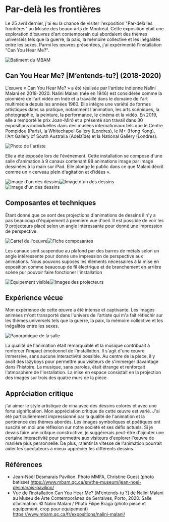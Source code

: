 # Par-delà les frontières

Le 25 avril dernier, j'ai eu la chance de visiter l'exposition "Par-delà les frontières" au Musée des beaux-arts de Montréal. Cette exposition était une exploration d'œuvres d'art contemporain qui abordaient des thèmes universels tels que la guerre, la paix, la mémoire collective et les inégalités entre les sexes. Parmi les œuvres présentées, j'ai expérimenté l'installation "Can You Hear Me?".

![Batiment du MBAM](Photos/MBAM_frontiere_batiment.jpg)

## Can You Hear Me? [M’entends-tu?] (2018-2020)
L'œuvre « Can You Hear Me? » a été réalisée par l'artiste indienne Nalini Malani en 2018-2020. Nalini Malani (née en 1946) est considérée comme la pionnière de l'art vidéo en Inde et a travaillé dans le domaine de l'art multimédia depuis les années 1960. Elle intègre une variété de formes artistiques dans sa pratique, notamment l'animation, les arts scéniques, la photographie, la peinture, la performance, le cinéma et la vidéo. En 2019, elle a remporté le prix Joan-Miró et a présenté son travail dans 30 expositions individuelles dans des musées internationaux tels que le Centre Pompidou (Paris), la Whitechapel Gallery (Londres), le M+ (Hong Kong), l'Art Gallery of South Australia (Adélaïde) et la National Gallery (Londres). 

![Photo de l'artiste](Photos/MBAM_frontiere_photo_artiste.jpg)

Elle a été exposée lors de l'événement. Cette installation se compose d'une salle d'animation à 9 canaux contenant 88 animations image par image dessinées à la main sur iPad. Elle plonge le public dans ce que Malani décrit comme un « cerveau plein d'agitation et d'idées ».

![Image d'un des dessins](Photos/MBAM_frontiere_dessin_01.jpg)![Image d'un des dessins](Photos/MBAM_frontiere_dessin_02.jpg)![Image d'un des dessins](Photos/MBAM_frontiere_dessin_03.jpg)

## Composantes et techniques

Étant donné que ce sont des projections d'animations de dessins il n'y a pas beaucoup d'équipement à première vue d'oeil. Il est possible de voir les 9 projecteurs  placé selon un angle intéressante pour donné une impression de perspective.

![Cartel de l'oeuvre](Photos/MBAM_frontiere_cartel.jpg)![Fiche composantes](Photos/MBAM_frontiere_fiche_composantes_01.jpg)

Les canaux sont suspendue au plafond par des barres de métals selon un angle intéressente pour donné une impression de perspective aux animations. Nous pouvons suposés les éléments nécessaires à la mise en exposition comme beaucoup de fil électrique et de branchement en arrière scène pur pouvoir faire fonctioner l'installation

![Équipement visible](Photos/MBAM_frontiere_equipement.jpg)![Images des projecteurs](Photos/MBAM_frontiere_projecteurs_01.jpg)

## Expérience vécue

Mon expérience de cette œuvre a été intense et captivante. Les images animées m'ont transporté dans l'univers de l'artiste qui m'a fait réfléchir sur les thèmes universels tels que la guerre, la paix, la mémoire collective et les inégalités entre les sexes. 

![Panoramique de la salle](Photos/MBAM_frontiere_panoramique_01.jpg)

La qualité de l'animation était remarquable et la musique contribuait à renforcer l'impact émotionnel de l'installation. Il s'agit d'une œuvre immersive, sans aucune interactivité possible. Au centre de la pièce, il y avait des lazyboys pour permettre aux visiteurs de s'immerger davantage dans l'histoire. La musique, sans paroles, était étrange et renforçait l'atmosphère de l'installation. La mise en espace consistait en la projection des images sur trois des quatre murs de la pièce.


## Appréciation critique

j'ai aimer le style artistique de nina avec des dessins colorés et avec une forte signification.  Mon appréciation critique de cette œuvre est varié. J'ai été particulièrement impressionné par la qualité de l'animation et la pertinence des thèmes abordés. Les images symboliques et poétiques ont suscité en moi une réflexion sur notre société et ses défis actuels. Si je devais faire une critique constructive, je suggérerais peut-être d'ajouter une certaine interactivité pour permettre aux visiteurs d'explorer l'œuvre de manière plus personnelle. De plus, ralentir la vitesse de l'animation pourrait aider les spectateurs à mieux apprécier les différents dessins.

## Références

- Jean-Noël Desmarais Pavilion. Photo MMFA, Christine Guest (photo batisse) https://www.mbam.qc.ca/en/the-museum/jean-noel-desmarais-pavilion/
- Vue de l’installation Can You Hear Me? [M’entends-tu ?] de Nalini Malani au Museu de Arte Contemporânea de Serralves, Porto, 2020. Salle d’animation. © Nalini Malani / Photo Filipe Braga (photo piece et equipement, crop pour equipement) https://www.mbam.qc.ca/fr/expositions/nalini-malani/

